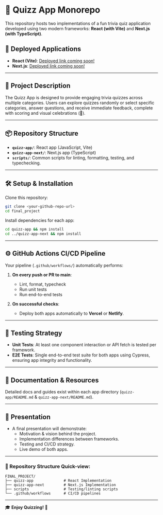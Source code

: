 # 🎉 Quizz App Monorepo

This repository hosts two implementations of a fun trivia quiz application developed using two modern frameworks: **React (with Vite)** and **Next.js (with TypeScript)**.

## 🚀 Deployed Applications

- **React (Vite)**: [Deployed link coming soon!](#)
- **Next.js**: [Deployed link coming soon!](#)

---

## 📌 Project Description

The Quizz App is designed to provide engaging trivia quizzes across multiple categories. Users can explore quizzes randomly or select specific categories, answer questions, and receive immediate feedback, complete with scoring and visual celebrations (🎊).

---

## 📦 Repository Structure

- **`quizz-app/`**: React app (JavaScript, Vite)
- **`quizz-app-next/`**: Next.js app (TypeScript)
- **`scripts/`**: Common scripts for linting, formatting, testing, and typechecking.

---

## 🛠️ Setup & Installation

Clone this repository:

```bash
git clone <your-github-repo-url>
cd final_project
```

Install dependencies for each app:

```bash
cd quizz-app && npm install
cd ../quizz-app-next && npm install
```

---

## ⚙️ GitHub Actions CI/CD Pipeline

Your pipeline (`.github/workflows/`) automatically performs:

1. **On every push or PR to main**:
   - Lint, format, typecheck
   - Run unit tests
   - Run end-to-end tests

2. **On successful checks**:
   - Deploy both apps automatically to **Vercel** or **Netlify**.

---

## 🧪 Testing Strategy

- **Unit Tests**: At least one component interaction or API fetch is tested per framework.
- **E2E Tests**: Single end-to-end test suite for both apps using Cypress, ensuring app integrity and functionality.

---

## 📖 Documentation & Resources

Detailed docs and guides exist within each app directory (`quizz-app/README.md` & `quizz-app-next/README.md`).

---

## 🎤 Presentation

- A final presentation will demonstrate:
  - Motivation & vision behind the project.
  - Implementation differences between frameworks.
  - Testing and CI/CD strategy.
  - Live demo of both apps.

---

### 🚩 Repository Structure Quick-view:

```
FINAL_PROJECT/
├── quizz-app              # React Implementation
├── quizz-app-next         # Next.js Implementation
├── scripts                # Testing/linting scripts
└── .github/workflows      # CI/CD pipelines
```

---

🎓 **Enjoy Quizzing!** 🌟